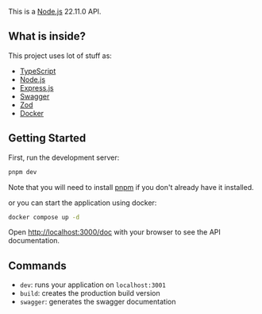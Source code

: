 This is a [Node.js](https://nodejs.org/) 22.11.0 API.

## What is inside?

This project uses lot of stuff as:

- [TypeScript](https://www.typescriptlang.org/)
- [Node.js](https://nodejs.org/)
- [Express.js](https://expressjs.com)
- [Swagger](https://swagger.io)
- [Zod](https://zod.dev)
- [Docker](https://www.docker.com)

## Getting Started

First, run the development server:

```bash
pnpm dev
```

Note that you will need to install [pnpm](https://pnpm.io/installation) if you don't already have it installed.

or you can start the application using docker:

```bash
docker compose up -d
```

Open [http://localhost:3000/doc](http://localhost:3001/doc) with your browser to see the API documentation.

## Commands

- `dev`: runs your application on `localhost:3001`
- `build`: creates the production build version
- `swagger`: generates the swagger documentation
